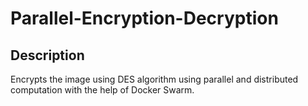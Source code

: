 # Parallel-Encryption-Decryption

## Description

Encrypts the image using DES algorithm using parallel and distributed computation with the help of Docker Swarm.
